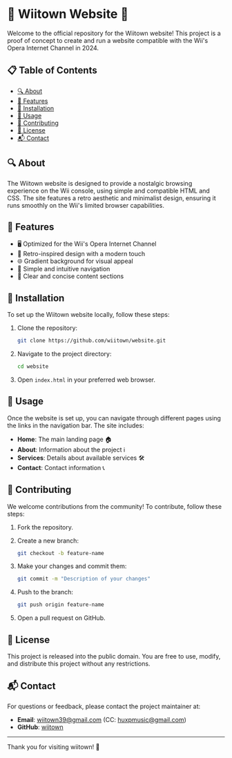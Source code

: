 # 🌌 Wiitown Website 🌌

Welcome to the official repository for the Wiitown website! This project is a proof of concept to create and run a website compatible with the Wii's Opera Internet Channel in 2024.

## 📋 Table of Contents

- [🔍 About](#about)
- [🌟 Features](#features)
- [🔧 Installation](#installation)
- [🚀 Usage](#usage)
- [🤝 Contributing](#contributing)
- [📝 License](#license)
- [📬 Contact](#contact)

## 🔍 About

The Wiitown website is designed to provide a nostalgic browsing experience on the Wii console, using simple and compatible HTML and CSS. The site features a retro aesthetic and minimalist design, ensuring it runs smoothly on the Wii's limited browser capabilities.

## 🌟 Features

- 🖥️ Optimized for the Wii's Opera Internet Channel
- 🎨 Retro-inspired design with a modern touch
- 🌐 Gradient background for visual appeal
- 📂 Simple and intuitive navigation
- 📄 Clear and concise content sections

## 🔧 Installation

To set up the Wiitown website locally, follow these steps:

1. Clone the repository:

    ```bash
    git clone https://github.com/wiitown/website.git
    ```

2. Navigate to the project directory:

    ```bash
    cd website
    ```

3. Open `index.html` in your preferred web browser.

## 🚀 Usage

Once the website is set up, you can navigate through different pages using the links in the navigation bar. The site includes:

- **Home**: The main landing page 🏠
- **About**: Information about the project ℹ️
- **Services**: Details about available services 🛠️
- **Contact**: Contact information 📞

## 🤝 Contributing

We welcome contributions from the community! To contribute, follow these steps:

1. Fork the repository.
2. Create a new branch:

    ```bash
    git checkout -b feature-name
    ```

3. Make your changes and commit them:

    ```bash
    git commit -m "Description of your changes"
    ```

4. Push to the branch:

    ```bash
    git push origin feature-name
    ```

5. Open a pull request on GitHub.

## 📝 License

This project is released into the public domain. You are free to use, modify, and distribute this project without any restrictions.

## 📬 Contact

For questions or feedback, please contact the project maintainer at:

- **Email**: wiitown39@gmail.com (CC: huxpmusic@gmail.com) 
- **GitHub**: [wiitown](https://github.com/wiitown)

---

Thank you for visiting wiitown! 🎉
